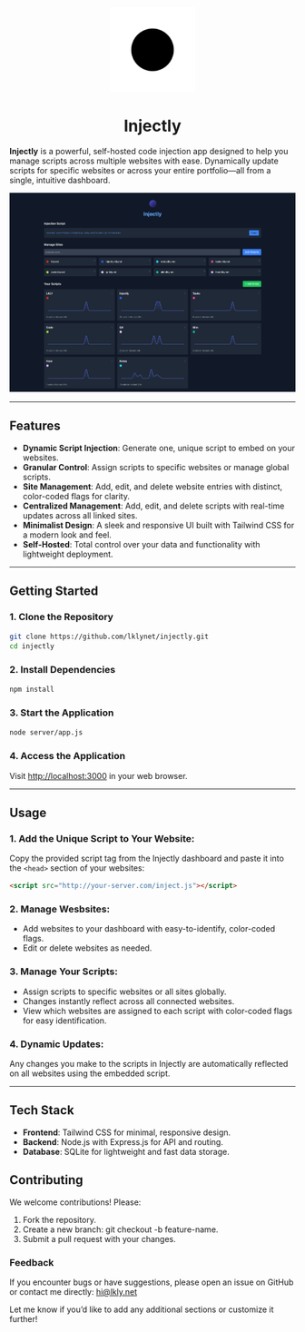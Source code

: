 <p align="center">
  <img src="/public/assets/injectly.svg" alt="Injectly Logo" height="150">
</p>
<h1 align="center">Injectly</h1>

**Injectly** is a powerful, self-hosted code injection app designed to help you manage scripts across multiple websites with ease. Dynamically update scripts for specific websites or across your entire portfolio—all from a single, intuitive dashboard.

![2025-01-13](/public/assets/screenshot.png)

---

## **Features**

- **Dynamic Script Injection**: Generate one, unique script to embed on your websites.
- **Granular Control**: Assign scripts to specific websites or manage global scripts.
- **Site Management**: Add, edit, and delete website entries with distinct, color-coded flags for clarity.
- **Centralized Management**: Add, edit, and delete scripts with real-time updates across all linked sites.
- **Minimalist Design**: A sleek and responsive UI built with Tailwind CSS for a modern look and feel.
- **Self-Hosted**: Total control over your data and functionality with lightweight deployment.

---

## **Getting Started**

### **1. Clone the Repository**

```bash
git clone https://github.com/lklynet/injectly.git
cd injectly
```

### **2. Install Dependencies**

```bash
npm install
```

### **3. Start the Application**

```bash
node server/app.js
```

### **4. Access the Application**

Visit <http://localhost:3000> in your web browser.

---

## **Usage**

### **1. Add the Unique Script to Your Website:**

Copy the provided script tag from the Injectly dashboard and paste it into the `<head>` section of your websites:

```html
<script src="http://your-server.com/inject.js"></script>
```

### **2. Manage Wesbsites:**

- Add websites to your dashboard with easy-to-identify, color-coded flags.
- Edit or delete websites as needed.

### **3. Manage Your Scripts:**

- Assign scripts to specific websites or all sites globally.
- Changes instantly reflect across all connected websites.
- View which websites are assigned to each script with color-coded flags for easy identification.

### **4. Dynamic Updates:**

Any changes you make to the scripts in Injectly are automatically reflected on all websites using the embedded script.

---

## **Tech Stack**

- **Frontend**: Tailwind CSS for minimal, responsive design.
- **Backend**: Node.js with Express.js for API and routing.
- **Database**: SQLite for lightweight and fast data storage.

## **Contributing**

We welcome contributions! Please:

1. Fork the repository.
2. Create a new branch: git checkout -b feature-name.
3. Submit a pull request with your changes.

### **Feedback**

If you encounter bugs or have suggestions, please open an issue on GitHub or contact me directly: <hi@lkly.net>

Let me know if you’d like to add any additional sections or customize it further!
